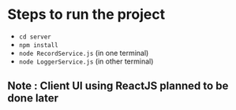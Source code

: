 # Steps to run the project

* ```cd server```
* ```npm install```
* ```node RecordService.js``` (in one terminal)
* ```node LoggerService.js```  (in other terminal)

## Note : Client UI using ReactJS planned to be done later